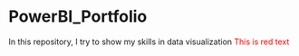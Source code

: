 # PowerBI_Portfolio
In this repository, I try to show my skills in data visualization
<span style="color:red">This is red text</span>
